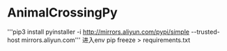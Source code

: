 # AnimalCrossingPy
 '''pip3 install pyinstaller -i http://mirrors.aliyun.com/pypi/simple  --trusted-host mirrors.aliyun.com'''
 进入env pip freeze > requirements.txt
